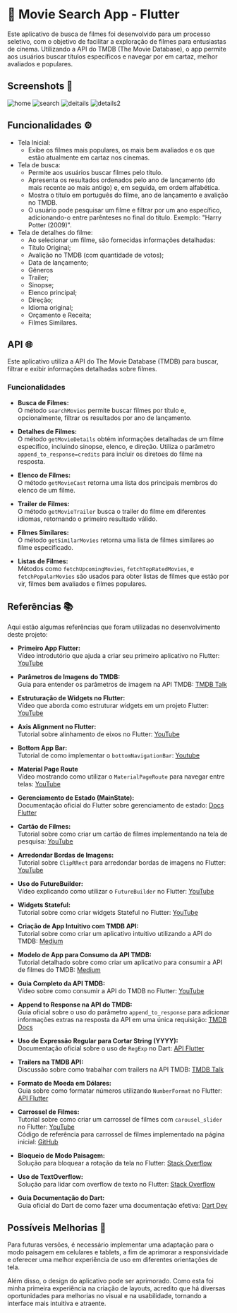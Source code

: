 
# 🎥 Movie Search App - Flutter

Este aplicativo de busca de filmes foi desenvolvido para um processo seletivo, com o objetivo de facilitar a exploração de filmes para entusiastas de cinema. Utilizando a API do TMDB (The Movie Database), o app permite aos usuários buscar títulos específicos e navegar por em cartaz, melhor avaliados e populares.

## Screenshots 📱

![home](https://i.imgur.com/vTna4Z4.png)
![search](https://i.imgur.com/uKMvaxJ.png)
![deitails](https://i.imgur.com/3YHrZKl.png)
![details2](https://i.imgur.com/jsD9fDJ.png)


## Funcionalidades ⚙️

- Tela Inicial:
    - Exibe os filmes mais populares, os mais bem avaliados e os que estão atualmente em cartaz nos cinemas.
- Tela de busca:
    - Permite aos usuários buscar filmes pelo título.
    - Apresenta os resultados ordenados pelo ano de lançamento (do mais recente ao mais antigo) e, em seguida, em ordem alfabética.
    - Mostra o título em português do filme, ano de lançamento e avalição no TMDB.
    - O usuário pode pesquisar um filme e filtrar por um ano específico, adicionando-o entre parênteses no final do título. Exemplo: "Harry Potter (2009)".
- Tela de detalhes do filme:
    - Ao selecionar um filme, são fornecidas informações detalhadas:
    - Título Original;
    - Avalição no TMDB (com quantidade de votos);
    - Data de lançamento;
    - Gêneros
    - Trailer;
    - Sinopse;
    - Elenco principal;
    - Direção;
    - Idioma original;
    - Orçamento e Receita;
    - Filmes Similares.


## API 🌐

Este aplicativo utiliza a API do The Movie Database (TMDB) para buscar, filtrar e exibir informações detalhadas sobre filmes. 

### Funcionalidades

- **Busca de Filmes:**  
  O método `searchMovies` permite buscar filmes por título e, opcionalmente, filtrar os resultados por ano de lançamento.

- **Detalhes de Filmes:**  
  O método `getMovieDetails` obtém informações detalhadas de um filme específico, incluindo sinopse, elenco, e direção. Utiliza o parâmetro `append_to_response=credits` para incluir os diretoes do filme na resposta.

- **Elenco de Filmes:**  
  O método `getMovieCast` retorna uma lista dos principais membros do elenco de um filme.

- **Trailer de Filmes:**  
  O método `getMovieTrailer` busca o trailer do filme em diferentes idiomas, retornando o primeiro resultado válido.

- **Filmes Similares:**  
  O método `getSimilarMovies` retorna uma lista de filmes similares ao filme especificado.

- **Listas de Filmes:**  
  Métodos como `fetchUpcomingMovies`, `fetchTopRatedMovies`, e `fetchPopularMovies` são usados para obter listas de filmes que estão por vir, filmes bem avaliados e filmes populares.
  
## Referências 📚

Aqui estão algumas referências que foram utilizadas no desenvolvimento deste projeto:

- **Primeiro App Flutter:**  
   Vídeo introdutório que ajuda a criar seu primeiro aplicativo no Flutter: [YouTube](https://youtu.be/Zqz_76JYPSc)

- **Parâmetros de Imagens do TMDB:**  
   Guia para entender os parâmetros de imagem na API TMDB: [TMDB Talk](https://www.themoviedb.org/talk/5aeaaf56c3a3682ddf0010de)

- **Estruturação de Widgets no Flutter:**  
   Vídeo que aborda como estruturar widgets em um projeto Flutter: [YouTube](https://youtu.be/IOyq-eTRhvo)

- **Axis Alignment no Flutter:**  
    Tutorial sobre alinhamento de eixos no Flutter: [YouTube](https://youtu.be/S5P-rWFGZkI)

- **Bottom App Bar:**  
   Tutorial de como implementar o `bottomNavigationBar`: [Youtube](https://youtu.be/dryIXZJ8lDk)

- **Material Page Route**  
   Vídeo mostrando como utilizar o `MaterialPageRoute` para navegar entre telas: [YouTube](https://youtu.be/Wgl7yj8Uidg)

- **Gerenciamento de Estado (MainState):**  
   Documentação oficial do Flutter sobre gerenciamento de estado: [Docs Flutter](https://docs.flutter.dev/data-and-backend/state-mgmt/ephemeral-vs-app)

- **Cartão de Filmes:**  
   Tutorial sobre como criar um cartão de filmes implementando na tela de pesquisa: [YouTube](https://youtu.be/AniCEAbmibA)

- **Arredondar Bordas de Imagens:**  
   Tutorial sobre `ClipRRect` para arredondar bordas de imagens no Flutter: [YouTube](https://youtu.be/eI43jkQkrvs)

- **Uso do FutureBuilder:**  
   Vídeo explicando como utilizar o `FutureBuilder` no Flutter: [YouTube](https://youtu.be/zEdw_1B7JHY)

- **Widgets Stateful:**  
    Tutorial sobre como criar widgets Stateful no Flutter: [YouTube](https://youtu.be/mIqbraKbgyA)

- **Criação de App Intuitivo com TMDB API:**  
   Tutorial sobre como criar um aplicativo intuitivo utilizando a API do TMDB: [Medium](https://medium.com/@przyczynski/flutter-creating-an-intuitive-app-based-on-the-movie-database-api-90a07b989bf9)

- **Modelo de App para Consumo da API TMDB:**  
   Tutorial detalhado sobre como criar um aplicativo para consumir a API de filmes do TMDB: [Medium](https://medium.com/flutter-comunidade-br/criando-um-aplicativo-em-flutter-para-consumir-uma-api-de-filmes-tmdb-2b5a9982bfcd)

- **Guia Completo da API TMDB:**  
    Vídeo sobre como consumir a API do TMDB no Flutter: [YouTube](https://youtu.be/1uxnXwN0s5Q)

- **Append to Response na API do TMDB:**  
    Guia oficial sobre o uso do parâmetro `append_to_response` para adicionar informações extras na resposta da API em uma única requisição: [TMDB Docs](https://developer.themoviedb.org/docs/append-to-response)

- **Uso de Expressão Regular para Cortar String (YYYY):**  
    Documentação oficial sobre o uso de `RegExp` no Dart: [API Flutter](https://api.flutter.dev/flutter/dart-core/RegExp-class.html)

- **Trailers na TMDB API:**  
    Discussão sobre como trabalhar com trailers na API TMDB: [TMDB Talk](https://www.themoviedb.org/talk/62db7e45ea84c7004fc5a8c7)

- **Formato de Moeda em Dólares:**  
    Guia sobre como formatar números utilizando `NumberFormat` no Flutter: [API Flutter](https://api.flutter.dev/flutter/intl/NumberFormat/NumberFormat.currency.html)

- **Carrossel de Filmes:**  
    Tutorial sobre como criar um carrossel de filmes com `carousel_slider` no Flutter: [YouTube](https://youtu.be/hkExmbmsCvQ)  
    Código de referência para carrossel de filmes implementado na página inicial: [GitHub](https://github.com/ShubhGupta001/PopcornFlix/blob/main/lib/widgets/trending_slider_series.dart#L6)

- **Bloqueio de Modo Paisagem:**  
    Solução para bloquear a rotação da tela no Flutter: [Stack Overflow](https://stackoverflow.com/questions/49418332/flutter-how-to-prevent-device-orientation-changes-and-force-portrait)

- **Uso de TextOverflow:**  
    Solução para lidar com overflow de texto no Flutter: [Stack Overflow](https://stackoverflow.com/a/54222581)

- **Guia Documentação do Dart:**  
   Guia oficial do Dart de como fazer uma documentação efetiva: [Dart Dev](https://dart.dev/effective-dart/documentation)

## Possíveis Melhorias 🔧

Para futuras versões, é necessário implementar uma adaptação para o modo paisagem em celulares e tablets, a fim de aprimorar a responsividade e oferecer uma melhor experiência de uso em diferentes orientações de tela. 

Além disso, o design do aplicativo pode ser aprimorado. Como esta foi minha primeira experiência na criação de layouts, acredito que há diversas oportunidades para melhorias no visual e na usabilidade, tornando a interface mais intuitiva e atraente.

